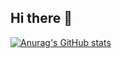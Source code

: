 ## Hi there 👋


[![Anurag's GitHub stats](https://github-readme-stats.vercel.app/api?username=DarraghKennedy2008)](https://github.com/anuraghazra/github-readme-stats)

<!--
**DarraghKennedy2008/DarraghKennedy2008** is a ✨ _special_ ✨ repository because its `README.md` (this file) appears on your GitHub profile.

Here are some ideas to get you started:

- 🔭 I’m currently working on ...
- 🌱 I’m currently learning ...
- 👯 I’m looking to collaborate on ...
- 🤔 I’m looking for help with ...
- 💬 Ask me about ...
- 📫 How to reach me: ...
- 😄 Pronouns: ...
- ⚡ Fun fact: ...
-->
